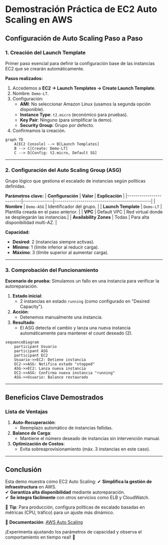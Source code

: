 # **Demostración Práctica de EC2 Auto Scaling en AWS**

## **Configuración de Auto Scaling Paso a Paso**

### **1. Creación del Launch Template**
Primer paso esencial para definir la configuración base de las instancias EC2 que se crearán automáticamente.

**Pasos realizados:**
1. Accedemos a **EC2 → Launch Templates → Create Launch Template**.
2. Nombre: `Demo-LT`.
3. Configuración:
   - **AMI**: No seleccionar Amazon Linux (usamos la segunda opción disponible).
   - **Instance Type**: `t2.micro` (económico para pruebas).
   - **Key Pair**: Ninguno (para simplificar la demo).
   - **Security Group**: Grupo por defecto.
4. Confirmamos la creación.

```mermaid
graph TD
    A[EC2 Console] --> B[Launch Templates]
    B --> C[Create: Demo-LT]
    C --> D[Config: t2.micro, Default SG]
```

---

### **2. Configuración del Auto Scaling Group (ASG)**
Grupo lógico que gestiona el escalado de instancias según políticas definidas.

**Parámetros clave:**
| **Configuración**       | **Valor**      | **Explicación**                                  |
|-------------------------|---------------|------------------------------------------------|
| **Nombre**              | `Demo-ASG`    | Identificador del grupo.                        |
| **Launch Template**     | `Demo-LT`     | Plantilla creada en el paso anterior.           |
| **VPC**                 | Default VPC   | Red virtual donde se desplegarán las instancias.|
| **Availability Zones**  | Todas         | Para alta disponibilidad multi-AZ.              |

**Capacidad:**
- **Desired**: 2 (instancias siempre activas).
- **Mínimo**: 1 (límite inferior al reducir carga).
- **Máximo**: 3 (límite superior al aumentar carga).

---

### **3. Comprobación del Funcionamiento**
**Escenario de prueba:** Simulamos un fallo en una instancia para verificar la autoreparación.

1. **Estado inicial**:
   - 2 instancias en estado `running` (como configurado en "Desired Capacity").
2. **Acción**:
   - Detenemos manualmente una instancia.
3. **Resultado**:
   - El ASG detecta el cambio y lanza una nueva instancia automáticamente para mantener el count deseado (2).

```mermaid
sequenceDiagram
    participant Usuario
    participant ASG
    participant EC2
    Usuario->>EC2: Detiene instancia
    EC2->>ASG: Notifica estado "stopped"
    ASG->>EC2: Lanza nueva instancia
    EC2->>ASG: Confirma nueva instancia "running"
    ASG->>Usuario: Balance restaurado
```

---

## **Beneficios Clave Demostrados**
### **Lista de Ventajas**
1. **Auto-Recuperación**:
   - Reemplazo automático de instancias fallidas.
2. **Balance de Carga**:
   - Mantiene el número deseado de instancias sin intervención manual.
3. **Optimización de Costos**:
   - Evita sobreaprovisionamiento (máx. 3 instancias en este caso).

---

## **Conclusión**
Esta demo muestra cómo EC2 Auto Scaling:
✔ **Simplifica la gestión de infraestructura** en AWS.  
✔ **Garantiza alta disponibilidad** mediante autoreparación.  
✔ **Se integra fácilmente** con otros servicios como ELB y CloudWatch.  

📌 **Tip**: Para producción, configura políticas de escalado basadas en métricas (CPU, tráfico) para un ajuste más dinámico.  

🔗 **Documentación**: [AWS Auto Scaling](https://docs.aws.amazon.com/autoscaling/ec2/userguide/what-is-amazon-ec2-auto-scaling.html)  

¡Experimenta ajustando los parámetros de capacidad y observa el comportamiento en tiempo real! 🚀
